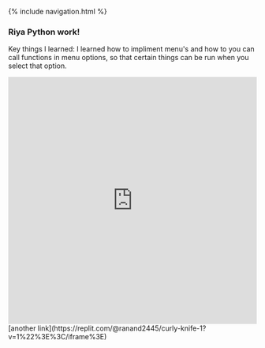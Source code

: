{% include navigation.html %}
### Riya Python work!
Key things I learned: I learned how to impliment menu's and how to you can call functions in menu options, so that certain things can be run when you select that option.

<iframe frameborder="0" width="100%" height="500px" src="https://replit.com/@ranand2445/curly-knife-1?v=1"></iframe>
[another link](https://replit.com/@ranand2445/curly-knife-1?v=1%22%3E%3C/iframe%3E)

